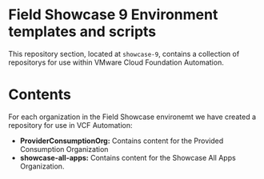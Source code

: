 # Field Showcase 9 Environment templates and scripts

This repository section, located at `showcase-9`, contains a collection of repositorys for use within VMware Cloud Foundation Automation.

# Contents
For each organization in the Field Showcase environemt we have created a repository for use in VCF Automation:
* **ProviderConsumptionOrg:** Contains content for the Provided Consumption Organization
* **showcase-all-apps:** Contains content for the Showcase All Apps Organization.

